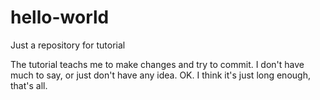 # hello-world
Just a repository for tutorial

The tutorial teachs me to make changes and try to commit.
I don't have much to say, or just don't have any idea.
OK. I think it's just long enough, that's all.
